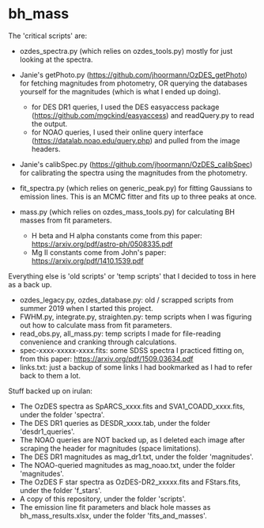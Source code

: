 # bh_mass
The 'critical scripts' are:

- ozdes_spectra.py (which relies on ozdes_tools.py) mostly for just looking at the spectra.

- Janie's getPhoto.py (https://github.com/jhoormann/OzDES_getPhoto) for fetching magnitudes from photometry,
  OR querying the databases yourself for the magnitudes (which is what I ended up doing).
  - for DES DR1 queries, I used the DES easyaccess package (https://github.com/mgckind/easyaccess) and readQuery.py to read the output. 
  - for NOAO queries, I used their online query interface (https://datalab.noao.edu/query.php) and pulled from the image headers. 
  
- Janie's calibSpec.py (https://github.com/jhoormann/OzDES_calibSpec) for calibrating the spectra using the magnitudes from the photometry.

- fit_spectra.py (which relies on generic_peak.py) for fitting Gaussians to emission lines. This is an MCMC fitter and fits up to three peaks at once.

- mass.py (which relies on ozdes_mass_tools.py) for calculating BH masses from fit parameters.
  - H beta and H alpha constants come from this paper: https://arxiv.org/pdf/astro-ph/0508335.pdf
  - Mg II constants come from John's paper: https://arxiv.org/pdf/1410.1539.pdf

Everything else is 'old scripts' or 'temp scripts' that I decided to toss in here as a back up.

- ozdes_legacy.py, ozdes_database.py: old / scrapped scripts from summer 2019 when I started this project.
- FWHM.py, integrate.py, straighten.py: temp scripts when I was figuring out how to calculate mass from fit parameters.
- read_obs.py, all_mass.py: temp scripts I made for file-reading convenience and cranking through calculations.
- spec-xxxx-xxxxx-xxxx.fits: some SDSS spectra I practiced fitting on, from this paper: https://arxiv.org/pdf/1509.03634.pdf
- links.txt: just a backup of some links I had bookmarked as I had to refer back to them a lot.

Stuff backed up on irulan:

- The OzDES spectra as SpARCS_xxxx.fits and SVA1_COADD_xxxx.fits, under the folder 'spectra'.
- The DES DR1 queries as DESDR_xxxx.tab, under the folder 'desdr1_queries'.
- The NOAO queries are NOT backed up, as I deleted each image after scraping the header for magnitudes (space limitations).
- The DES DR1 magnitudes as mag_dr1.txt, under the folder 'magnitudes'.
- The NOAO-queried magnitudes as mag_noao.txt, under the folder 'magnitudes'.
- The OzDES F star spectra as OzDES-DR2_xxxxx.fits and FStars.fits, under the folder 'f_stars'.
- A copy of this repository, under the folder 'scripts'.
- The emission line fit parameters and black hole masses as bh_mass_results.xlsx, under the folder 'fits_and_masses'.


